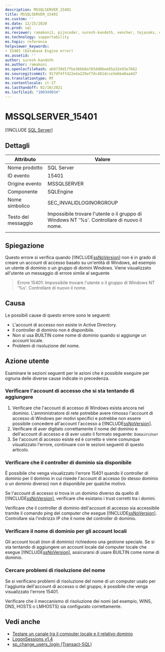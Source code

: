 ```yaml
---
description: MSSQLSERVER_15401
title: MSSQLSERVER_15401
ms.custom: ''
ms.date: 12/25/2020
ms.prod: sql
ms.reviewer: ramakoni1, pijocoder, suresh-kandoth, vencher, tejasaks, docast
ms.technology: supportability
ms.topic: reference
helpviewer_keywords:
- 15401 (Database Engine error)
ms.assetid: ''
author: suresh-kandoth
ms.author: ramakoni
ms.openlocfilehash: ab9739d17fbe36bb8a703dd06ee85a32e93e7662
ms.sourcegitcommit: 917df4ffd22e4a229af7dc481dcce3ebba0aa4d7
ms.translationtype: MT
ms.contentlocale: it-IT
ms.lasthandoff: 02/10/2021
ms.locfileid: "100349034"
---
```

# <a name="mssqlserver_15401"></a>MSSQLSERVER_15401
 [!INCLUDE [SQL Server](../../includes/applies-to-version/sqlserver.md)]

## <a name="details"></a>Dettagli

|Attributo|Valore|
|---|---|
|Nome prodotto|SQL Server|
|ID evento|15401|
|Origine evento|MSSQLSERVER|
|Componente|SQLEngine|
|Nome simbolico|SEC_INVALIDLOGINORGROUP|
|Testo del messaggio|Impossibile trovare l'utente o il gruppo di Windows NT '%s'. Controllare di nuovo il nome.|
||

## <a name="explanation"></a>Spiegazione

Questo errore si verifica quando [!INCLUDE[ssNoVersion](../../includes/ssnoversion-md.md)] non è in grado di creare un account di accesso basato su un'entità di Windows, ad esempio un utente di dominio o un gruppo di domini Windows. Viene visualizzato all'utente un messaggio di errore simile al seguente

> Errore 15401: Impossibile trovare l'utente o il gruppo di Windows NT '%s'. Controllare di nuovo il nome.

## <a name="cause"></a>Causa

Le possibili cause di questo errore sono le seguenti:

- L'account di accesso non esiste in Active Directory.
- Il controller di dominio non è disponibile.
- Non si usa BUILTIN come nome di dominio quando si aggiunge un account locale.
- Problemi di risoluzione del nome.

## <a name="user-action"></a>Azione utente

Esaminare le sezioni seguenti per le azioni che è possibile eseguire per ognuna delle diverse cause indicate in precedenza.

### <a name="verify-the-login-you-are-trying-to-add"></a>Verificare l'account di accesso che si sta tentando di aggiungere

1. Verificare che l'account di accesso di Windows esista ancora nel dominio. L'amministratore di rete potrebbe avere rimosso l'account di accesso di Windows per motivi specifici e potrebbe non essere possibile concedere all'account l'accesso a [!INCLUDE[ssNoVersion](../../includes/ssnoversion-md.md)].
1. Verificare di aver digitato correttamente il nome del dominio e dell'account di accesso e di aver usato il formato seguente: `Domain\User`
1. Se l'account di accesso esiste ed è corretto e viene comunque visualizzato l'errore, continuare con le sezioni seguenti di questo articolo.

### <a name="verify-if-the-domain-controller-is-available"></a>Verificare che il controller di dominio sia disponibile

È possibile che venga visualizzato l'errore 15401 quando il controller di dominio per il dominio in cui risiede l'account di accesso (lo stesso dominio o un dominio diverso) non è disponibile per qualche motivo.

Se l'account di accesso si trova in un dominio diverso da quello di [!INCLUDE[ssNoVersion](../../includes/ssnoversion-md.md)], verificare che esistano i trust corretti tra i domini.

Verificare che il controller di dominio dell'account di accesso sia accessibile tramite il comando ping del computer che esegue [!INCLUDE[ssNoVersion](../../includes/ssnoversion-md.md)]. Controllare sia l'indirizzo IP che il nome del controller di dominio.

### <a name="verify-the-domain-name-for-local-accounts"></a>Verificare il nome di dominio per gli account locali

Gli account locali (non di dominio) richiedono una gestione speciale. Se si sta tentando di aggiungere un account locale dal computer locale che esegue [!INCLUDE[ssNoVersion](../../includes/ssnoversion-md.md)], assicurarsi di usare BUILTIN come nome di dominio.

### <a name="check-for-name-resolution-issues"></a>Cercare problemi di risoluzione del nome

Se si verificano problemi di risoluzione del nome di un computer usato per l'aggiunta dell'account di accesso o del gruppo, è possibile che venga visualizzato l'errore 15401.

Verificare che il meccanismo di risoluzione dei nomi (ad esempio, WINS, DNS, HOSTS o LMHOSTS) sia configurato correttamente.

## <a name="see-also"></a>Vedi anche

- [Testare un canale tra il computer locale e il relativo dominio](/powershell/module/microsoft.powershell.management/test-computersecurechannel#example-1--test-a-channel-between-the-local-computer-and-its-domain)
- [LogonSessions v1.4](/sysinternals/downloads/logonsessions)
- [sp_change_users_login (Transact-SQL)](../system-stored-procedures/sp-change-users-login-transact-sql.md)